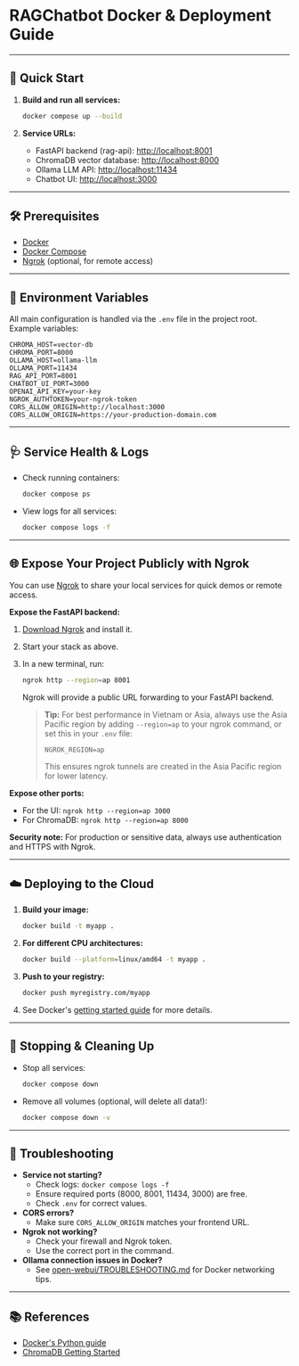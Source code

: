 # RAGChatbot Docker & Deployment Guide

---

## 🚀 Quick Start

1. **Build and run all services:**
   ```sh
   docker compose up --build
   ```

2. **Service URLs:**
   - FastAPI backend (rag-api): [http://localhost:8001](http://localhost:8001)
   - ChromaDB vector database: [http://localhost:8000](http://localhost:8000)
   - Ollama LLM API: [http://localhost:11434](http://localhost:11434)
   - Chatbot UI: [http://localhost:3000](http://localhost:3000)

---

## 🛠️ Prerequisites

- [Docker](https://www.docker.com/)
- [Docker Compose](https://docs.docker.com/compose/)
- [Ngrok](https://ngrok.com/) (optional, for remote access)

---

## 📝 Environment Variables

All main configuration is handled via the `.env` file in the project root. Example variables:

```env
CHROMA_HOST=vector-db
CHROMA_PORT=8000
OLLAMA_HOST=ollama-llm
OLLAMA_PORT=11434
RAG_API_PORT=8001
CHATBOT_UI_PORT=3000
OPENAI_API_KEY=your-key
NGROK_AUTHTOKEN=your-ngrok-token
CORS_ALLOW_ORIGIN=http://localhost:3000
CORS_ALLOW_ORIGIN=https://your-production-domain.com
```

---

## 🩺 Service Health & Logs

- Check running containers:
  ```sh
  docker compose ps
  ```
- View logs for all services:
  ```sh
  docker compose logs -f
  ```

---

## 🌐 Expose Your Project Publicly with Ngrok

You can use [Ngrok](https://ngrok.com/) to share your local services for quick demos or remote access.


**Expose the FastAPI backend:**
1. [Download Ngrok](https://ngrok.com/download) and install it.
2. Start your stack as above.
3. In a new terminal, run:
   ```sh
   ngrok http --region=ap 8001
   ```
   Ngrok will provide a public URL forwarding to your FastAPI backend.

   > **Tip:** For best performance in Vietnam or Asia, always use the Asia Pacific region by adding `--region=ap` to your ngrok command, or set this in your `.env` file:
   >
   > ```env
   > NGROK_REGION=ap
   > ```
   >
   > This ensures ngrok tunnels are created in the Asia Pacific region for lower latency.

**Expose other ports:**
   - For the UI: `ngrok http --region=ap 3000`
   - For ChromaDB: `ngrok http --region=ap 8000`

**Security note:** For production or sensitive data, always use authentication and HTTPS with Ngrok.

---

## ☁️ Deploying to the Cloud

1. **Build your image:**
   ```sh
   docker build -t myapp .
   ```
2. **For different CPU architectures:**
   ```sh
   docker build --platform=linux/amd64 -t myapp .
   ```
3. **Push to your registry:**
   ```sh
   docker push myregistry.com/myapp
   ```
4. See Docker's [getting started guide](https://docs.docker.com/go/get-started-sharing/) for more details.

---

## 🧹 Stopping & Cleaning Up

- Stop all services:
  ```sh
  docker compose down
  ```
- Remove all volumes (optional, will delete all data!):
  ```sh
  docker compose down -v
  ```

---

## 🧪 Troubleshooting

- **Service not starting?**
  - Check logs: `docker compose logs -f`
  - Ensure required ports (8000, 8001, 11434, 3000) are free.
  - Check `.env` for correct values.
- **CORS errors?**
  - Make sure `CORS_ALLOW_ORIGIN` matches your frontend URL.
- **Ngrok not working?**
  - Check your firewall and Ngrok token.
  - Use the correct port in the command.
- **Ollama connection issues in Docker?**
  - See [open-webui/TROUBLESHOOTING.md](open-webui/TROUBLESHOOTING.md) for Docker networking tips.

---

## 📚 References
- [Docker's Python guide](https://docs.docker.com/language/python/)
- [ChromaDB Getting Started](https://docs.trychroma.com/docs/overview/getting-started)
